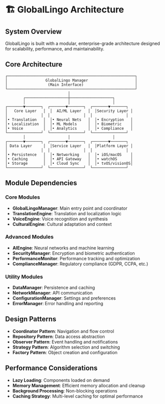 # 🏗️ GlobalLingo Architecture

## System Overview

GlobalLingo is built with a modular, enterprise-grade architecture designed for scalability, performance, and maintainability.

## Core Architecture

```
┌─────────────────────────────────────────────────────────┐
│                 GlobalLingo Manager                     │
│                  (Main Interface)                       │
└─────────────────────────────────────────────────────────┘
                            │
        ┌───────────────────┼───────────────────┐
        │                   │                   │
┌───────▼───────┐  ┌───────▼───────┐  ┌───────▼───────┐
│   Core Layer   │  │  AI/ML Layer   │  │Security Layer │
│               │  │               │  │               │
│• Translation   │  │• Neural Nets   │  │• Encryption   │
│• Localization  │  │• ML Models     │  │• Biometric    │
│• Voice         │  │• Analytics     │  │• Compliance   │
└───────────────┘  └───────────────┘  └───────────────┘
        │                   │                   │
┌───────▼───────┐  ┌───────▼───────┐  ┌───────▼───────┐
│ Data Layer     │  │Service Layer   │  │Platform Layer │
│               │  │               │  │               │
│• Persistence   │  │• Networking    │  │• iOS/macOS    │
│• Caching       │  │• API Gateway   │  │• watchOS      │
│• Storage       │  │• Cloud Sync    │  │• tvOS/visionOS│
└───────────────┘  └───────────────┘  └───────────────┘
```

## Module Dependencies

### Core Modules
- **GlobalLingoManager**: Main entry point and coordinator
- **TranslationEngine**: Translation and localization logic
- **VoiceEngine**: Voice recognition and synthesis
- **CulturalEngine**: Cultural adaptation and context

### Advanced Modules
- **AIEngine**: Neural networks and machine learning
- **SecurityManager**: Encryption and biometric authentication
- **PerformanceMonitor**: Performance tracking and optimization
- **ComplianceManager**: Regulatory compliance (GDPR, CCPA, etc.)

### Utility Modules
- **DataManager**: Persistence and caching
- **NetworkManager**: API communication
- **ConfigurationManager**: Settings and preferences
- **ErrorManager**: Error handling and reporting

## Design Patterns

- **Coordinator Pattern**: Navigation and flow control
- **Repository Pattern**: Data access abstraction
- **Observer Pattern**: Event handling and notifications
- **Strategy Pattern**: Algorithm selection and switching
- **Factory Pattern**: Object creation and configuration

## Performance Considerations

- **Lazy Loading**: Components loaded on demand
- **Memory Management**: Efficient memory allocation and cleanup
- **Background Processing**: Non-blocking operations
- **Caching Strategy**: Multi-level caching for optimal performance